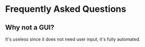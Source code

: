 # Frequently Asked Questions

## Why not a GUI?

It's useless since it does not need user input, it's fully automated.
